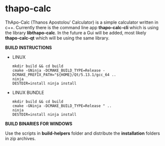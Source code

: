 # thapo-calc
ThApo-Calc (Thanos Apostolou' Calculator) is a simple calculator written in c++. Currently there is the command line app **thapo-calc-cli** which is using the library **libthapo-calc**. In the future a Gui will be added, most likely **thapo-calc-qt** which will be using the same library.

**BUILD INSTRUCTIONS**
  - LINUX
    ```
    mkdir build && cd build
    cmake -GNinja -DCMAKE_BUILD_TYPE=Release -DCMAKE_PREFIX_PATH="${HOME}/Qt/5.13.1/gcc_64 ..
    ninja
    DESTDIR=install ninja install
    ```
  - LINUX BUNDLE
    ```
    mkdir build && cd build
    cmake -GNinja -DCMAKE_BUILD_TYPE=Release " ..
    ninja
    DESTDIR=install ninja install
    ```
**BUILD BINARIES FOR WINDOWS**

Use the scripts in **build-helpers** folder and distribute the **installation** folders in zip archives.
